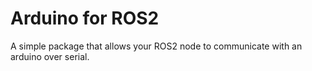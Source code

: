 # Arduino for ROS2
 A simple package that allows your ROS2 node to communicate with an arduino over serial.
